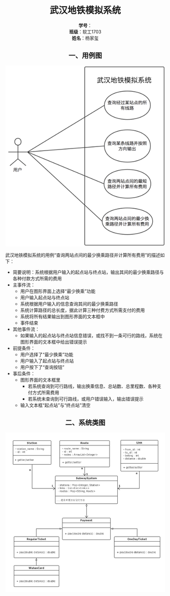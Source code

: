 <center><h1>武汉地铁模拟系统</h1></center>

<center><b>学号</b>：</center>

<center><b>班级</b>：软工1703</center>

<center><b>姓名</b>：杨家玺</center>

<center><h2>一、用例图</h2></center>

![用例图](resource/subway用例图.png) 

武汉地铁模拟系统的用例“查询两站点间的最少换乘路径并计算所有费用”的描述如下：

- 简要说明：系统根据用户输入的起点站与终点站，输出其间的最少换乘路径与各种付款方式所需的费用
- 主事件流：
  - 用户在图形界面上选择“最少换乘”功能
  - 用户输入起点站与终点站
  - 系统根据用户输入的信息查询其间的最少换乘路径
  - 系统计算路径的总长度，据此计算三种付费方式所需支付的费用
  - 系统将所有结果输出到图形界面的文本框中
  - 事件结束
- 其他事件流：
  - 如果输入的起点站与终点站信息错误，或找不到一条可行的路线，系统在图形界面的文本框中给出错误提示
- 前提条件：
  - 用户选择了“最少换乘”功能
  - 用户输入了起点站与终点站
  - 用户按下了“查询按钮”
- 事后条件：
  - 图形界面的文本框里
    - 若系统查询到可行路线，输出换乘信息、总站数、总里程数、各种支付方式所需费用
    - 若系统未查询到可行路线，或用户错误输入，输出错误提示
  - 输入文本框“起点站”与“终点站”清空

<center><h2>二、系统类图</h2></center>

![类图](resource/subway.jpg)